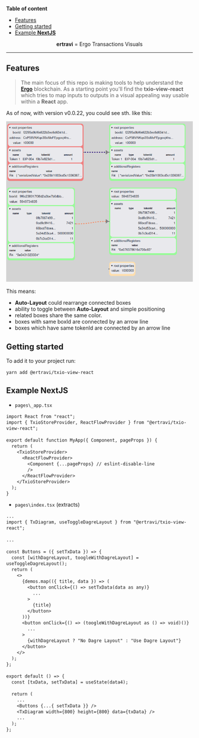 <!-- START doctoc generated TOC please keep comment here to allow auto update -->
<!-- DON'T EDIT THIS SECTION, INSTEAD RE-RUN doctoc TO UPDATE -->
**Table of content**

- [Features](#features)
- [Getting started](#getting-started)
- [Example **NextJS**](#example-nextjs)

<!-- END doctoc generated TOC please keep comment here to allow auto update -->

<!--suppress HtmlDeprecatedAttribute -->
<div align="center">

**ertravi** = Ergo Transactions Visuals

</div>

----

## Features

> The main focus of this repo is making tools to help understand the **[Ergo](https://ergoplatform.org/)** blockchain. As a starting point you'll find the **txio-view-react** which tries to map inputs to outputs in a visual appealing way usable within a **React** app.

As of now, with version v0.0.22, you could see sth. like this:

![](media/demo-output-v0-0-22.png)

This means: 
- **Auto-Layout** could rearrange connected boxes
- ability to toggle between **Auto-Layout** and simple positioning
- related boxes share the same color.
- boxes with same boxId are connected by an arrow line
- boxes which have same tokenId are connected by an arrow line

## Getting started

To add it to your project run:

```
yarn add @ertravi/txio-view-react
```

## Example **NextJS**

- `pages\_app.tsx`

```tsx
import React from "react";
import { TxioStoreProvider, ReactFlowProvider } from "@ertravi/txio-view-react";

export default function MyApp({ Component, pageProps }) {
  return (
    <TxioStoreProvider>
      <ReactFlowProvider>
        <Component {...pageProps} // eslint-disable-line
        />
      </ReactFlowProvider>
    </TxioStoreProvider>
  );
}

```

- `pages\index.tsx` (extracts)

```tsx
...
import { TxDiagram, useToggleDagreLayout } from "@ertravi/txio-view-react"; 

...

const Buttons = ({ setTxData }) => {
  const [withDagreLayout, toogleWithDagreLayout] = useToggleDagreLayout();
  return (
    <>
      {demos.map(({ title, data }) => (
        <button onClick={() => setTxData(data as any)}
          ...
        >
          {title}
        </button>
      ))}
      <button onClick={() => (toogleWithDagreLayout as () => void)()}
        ...
      >
        {withDagreLayout ? "No Dagre Layout" : "Use Dagre Layout"}
      </button>
    </>
  );
};

export default () => {
  const [txData, setTxData] = useState(data4);

  return (
    ...
    <Buttons {...{ setTxData }} />
    <TxDiagram width={800} height={800} data={txData} />
    ...
  );
};
```